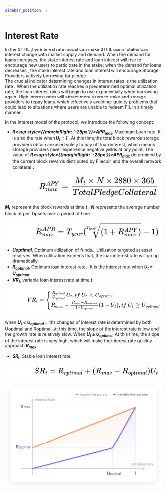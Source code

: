```yaml
---
sidebar_position: 7
---
```


# Interest Rate 

In the STFIL ,the interest rate model can make STFIL users’ stake/loan interest change
with market supply and demand. When the demand for loans increases, the stake interest rate
and loan interest will rise to encourage new users to participate in the stake; when the demand
for loans decreases , the stake interest rate and loan interest will encourage Storage Providers
actively borrowing for pledge.     
The crucial indicator determining changes in interest rates is the utilization rate . When
the utilization rate reaches a predetermined optimal utilization rate, the loan interest rates will
begin to rise exponentially when borrowing again. High interest rates will attract more users to
stake and storage providers to repay loans, which effectively avoiding liquidity problems that
could lead to situations where users are unable to redeem FIL in a timely manner.

In the interest model of the protocol, we introduce the following concept:

* _**R<sup style={{marginRight: '-25px'}}>APR</sup><sub>max</sub>**_, Maximum Loan rate. It is also the rate when _**U<sub>t</sub> = 1**_ . At this time,the total block
rewards storage providers obtain are used solely to pay off loan interest, which means
storage providers never experience negative yields at any point. The value of _**R<sup style={{marginRight: '-25px'}}>APR</sup><sub>max</sub>**_
determined by the current block rewards distributed by Filecoin and the overall network
collateral：

![](R1.png)

_**M<sub>t</sub>**_ represent the block rewards at time _**t**_ ; _**N**_ represents the average number block of per Tipsets over a period of time.

![](R2.png)

* _**Uoptimal**_, Optimum utilization of funds。Utilization targeted at asset reserves. When
utilization exceeds that, the loan interest rate will go up dramatically.
* _**R<sub>optimal</sub>**_, Optimum loan interest rate。It is the interest rate when _**U<sub>t</sub> = U<sub>optimal</sub>**_.
* _**VR<sub>t</sub>**_, variable loan interest rate at time _**t**_.

![](R3.png)

when _**U<sub>t</sub> < U<sub>optimal</sub>**_ ，the changes of interest rate is determined by both Uoptimal and Roptimal
.At this time, the slope of the interest rate is low and the growth rate is relatively slow. When
_**U<sub>t</sub> ≥ U<sub>optimal</sub>**_, At this time, the slope of the interest rate is very high, which will make the
interest rate quickly approach _**R<sub>max</sub>**_.

* _**SR<sub>t</sub>**_, Stable loan interest rate.

![](R4.png)

![](../imgs/interest-rate.png)
